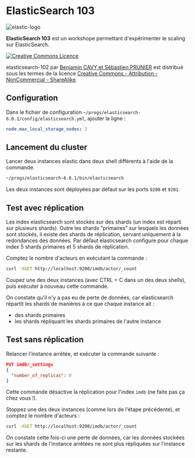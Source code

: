 # ElasticSearch 103

![elastic-logo](https://static-www.elastic.co/fr/assets/blteb1c97719574938d/logo-elastic-elasticsearch-lt.svg?q=700)

**ElasticSearch 103** est un workshope permettant d'expérimenter le scaling sur
ElasticSearch.

<a rel="license" href="http://creativecommons.org/licenses/by-nc-sa/4.0/"><img alt="Creative Commons Licence" style="border-width:0" src="https://i.creativecommons.org/l/by-nc-sa/4.0/88x31.png" /></a>

<span xmlns:dct="http://purl.org/dc/terms/" property="dct:title">elasticsearch-102</span>
par
<a xmlns:cc="http://creativecommons.org/ns#" href="https://github.com/nosql-bootcamp/elasticsearch-101" property="cc:attributionName" rel="cc:attributionURL">Benjamin
CAVY et Sébastien PRUNIER</a> est distribué sous les termes de la licence
<a rel="license" href="http://creativecommons.org/licenses/by-nc-sa/4.0/">Creative
Commons - Attribution - NonCommercial - ShareAlike</a>.

## Configuration

Dans le fichier de configuration
`~/progs/elasticsearch-6.0.1/config/elasticsearch.yml`, ajouter la ligne :

```yml
node.max_local_storage_nodes: 2
```

## Lancement du cluster

Lancer deux instances elastic dans deux shell différents à l'aide de la
commande.

```bash
~/progs/elasticsearch-6.0.1/bin/elasticsearch
```

Les deux instances sont déployées par défaut sur les ports `9200` et `9201`.

## Test avec réplication

Les index elasticsearch sont stockés sur des shards (un index est réparti sur
plusieurs shards). Outre les shards "primaires" sur lesquels les données sont
stockés, il existe des shards de réplication, servant uniquement à la
redondances des données. Par défaut elasticsearch configure pour chaque index 5
shards primaires et 5 shards de réplication.

Comptez le nombre d'acteurs en exécutant la commande :

```bash
curl -XGET http://localhost:9200/imdb/actor/_count
```

Coupez une des deux instances (avec CTRL + C dans un des deux shells), puis
exécuter à nouveau cette commande.

On constate qu'il n'y a pas eu de perte de données, car elasticsearch répartit
les shards de manières à ce que chaque instance ait :

* des shards primaires
* les shards répliquant les shards primaires de l'autre instance

## Test sans réplication

Relancer l'instance arrêtée, et exécuter la commande suivante :

```json
PUT imdb/_settings
{
  "number_of_replicas": 0
}
```

Cette commande désactive la réplication pour l'index `imdb` (ne faite pas ça
chez vous !).

Stoppez une des deux instances (comme lors de l'étape précédente), et comptez le
nombre d'acteurs :

```bash
curl -XGET http://localhost:9200/imdb/actor/_count
```

On constate cette fois-ci une perte de données, car les données stockées sur les
shards de l'instance arrêtées ne sont plus répliquées sur l'instance restante.

